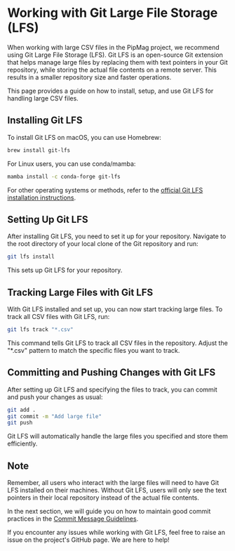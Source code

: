 # Working with Git Large File Storage (LFS)

When working with large CSV files in the PipMag project, we recommend using Git Large File Storage (LFS). Git LFS is an open-source Git extension that helps manage large files by replacing them with text pointers in your Git repository, while storing the actual file contents on a remote server. This results in a smaller repository size and faster operations.

This page provides a guide on how to install, setup, and use Git LFS for handling large CSV files.

## Installing Git LFS

To install Git LFS on macOS, you can use Homebrew:

```bash
brew install git-lfs
```

For Linux users, you can use conda/mamba:

```bash
mamba install -c conda-forge git-lfs
```

For other operating systems or methods, refer to the [official Git LFS installation instructions](https://git-lfs.github.com/).

## Setting Up Git LFS

After installing Git LFS, you need to set it up for your repository. Navigate to the root directory of your local clone of the Git repository and run:

```bash
git lfs install
```

This sets up Git LFS for your repository.

## Tracking Large Files with Git LFS

With Git LFS installed and set up, you can now start tracking large files. To track all CSV files with Git LFS, run:

```bash
git lfs track "*.csv"
```

This command tells Git LFS to track all CSV files in the repository. Adjust the "*.csv" pattern to match the specific files you want to track.

## Committing and Pushing Changes with Git LFS

After setting up Git LFS and specifying the files to track, you can commit and push your changes as usual:

```bash
git add .
git commit -m "Add large file"
git push
```

Git LFS will automatically handle the large files you specified and store them efficiently.

## Note

Remember, all users who interact with the large files will need to have Git LFS installed on their machines. Without Git LFS, users will only see the text pointers in their local repository instead of the actual file contents.

In the next section, we will guide you on how to maintain good commit practices in the [Commit Message Guidelines](./Commit-Message-Guidelines.md).

If you encounter any issues while working with Git LFS, feel free to raise an issue on the project's GitHub page. We are here to help!